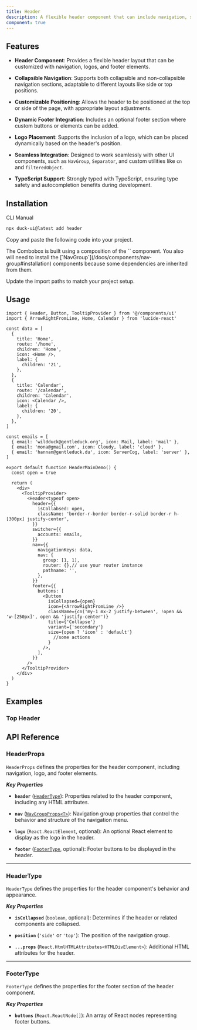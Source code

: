 ```yaml
---
title: Header
description: A flexible header component that can include navigation, switcher, and footer elements.
component: true
---
```


<ComponentPreview
  name="HeaderMainDemo"
  description="A Header"
  showSettings={true}
/>

## Features

- **Header Component**: Provides a flexible header layout that can be customized with navigation, logos, and footer elements.
- **Collapsible Navigation**: Supports both collapsible and non-collapsible navigation sections, adaptable to different layouts like side or top positions.

- **Customizable Positioning**: Allows the header to be positioned at the top or side of the page, with appropriate layout adjustments.

- **Dynamic Footer Integration**: Includes an optional footer section where custom buttons or elements can be added.

- **Logo Placement**: Supports the inclusion of a logo, which can be placed dynamically based on the header's position.

- **Seamless Integration**: Designed to work seamlessly with other UI components, such as `NavGroup`, `Separator`, and custom utilities like `cn` and `filteredObject`.

- **TypeScript Support**: Strongly typed with TypeScript, ensuring type safety and autocompletion benefits during development.

## Installation

<Tabs defaultValue="cli">

<TabsList>
  <TabsTrigger value="cli">CLI</TabsTrigger>
  <TabsTrigger value="manual">Manual</TabsTrigger>
</TabsList>
<TabsContent value="cli">

```bash
npx duck-ui@latest add header
```

</TabsContent>

<TabsContent value="manual">

<Steps>

<Step>Copy and paste the following code into your project.</Step>

<ComponentSource name="header" />

<Step>
  The Combobox is built using a composition of the `<NavGroup />` component.
</Step>

<Step>
  You also will need to install the [`NavGroup`](/docs/components/nav-group#installation) components because some
  dependencies are inherited from them.
</Step>

<Step>Update the import paths to match your project setup.</Step>

</Steps>

</TabsContent>

</Tabs>

## Usage

```tsx
import { Header, Button, TooltipProvider } from '@/components/ui'
import { ArrowRightFromLine, Home, Calendar } from 'lucide-react'
```

```tsx
const data = [
  {
    title: 'Home',
    route: '/home',
    children: 'Home',
    icon: <Home />,
    label: {
      children: '21',
    },
  },
  {
    title: 'Calendar',
    route: '/calendar',
    children: 'Calendar',
    icon: <Calendar />,
    label: {
      children: '20',
    },
  },
]

const emails = [
  { email: 'wildduck@gentleduck.org', icon: Mail, label: 'mail' },
  { email: 'mona@gmail.com', icon: Cloudy, label: 'cloud' },
  { email: 'hannan@gentleduck.du', icon: ServerCog, label: 'server' },
]

export default function HeaderMainDemo() {
  const open = true

  return (
    <div>
      <TooltipProvider>
        <Header<typeof open>
          header={{
            isCollabsed: open,
            className: 'border-r-border border-r-solid border-r h-[300px] justify-center',
          }}
          switcher={{
            accounts: emails,
          }}
          nav={{
            navigationKeys: data,
            nav: {
              group: [1, 1],
              router: {},// use your router instance
              pathname: '',
            },
          }}
          footer={{
            buttons: [
              <Button
                isCollapsed={open}
                icon={<ArrowRightFromLine />}
                className={cn('my-1 mx-2 justify-between', !open && 'w-[250px]', open && 'justify-center')}
                title={'Collapse'}
                variant={'secondary'}
                size={open ? 'icon' : 'default'}
                  //some actions
                }
              />,
            ],
          }}
        />
      </TooltipProvider>
    </div>
  )
}
```

## Examples

### Top Header

<ComponentPreview
  name="HeaderTopDemo"
  description="A Header"
  showSettings={true}
/>

## API Reference

### HeaderProps

`HeaderProps` defines the properties for the header component, including navigation, logo, and footer elements.

**_Key Properties_**

- **`header`** ([`HeaderType`](#headertype)): Properties related to the header component, including any HTML attributes.

- **`nav`** ([`NavGroupProps<T>`](/docs/components/nav-group#navgroupprops)): Navigation group properties that control the behavior and structure of the navigation menu.

- **`logo`** (`React.ReactElement`, optional): An optional React element to display as the logo in the header.

- **`footer`** ([`FooterType`](#footertype), optional): Footer buttons to be displayed in the header.

---

### HeaderType

`HeaderType` defines the properties for the header component's behavior and appearance.

**_Key Properties_**

- **`isCollapsed`** (`boolean`, optional): Determines if the header or related components are collapsed.

- **`position`** (`'side'` or `'top'`): The position of the navigation group.

- **`...props`** (`React.HtmlHTMLAttributes<HTMLDivElement>`): Additional HTML attributes for the header.

---

### FooterType

`FooterType` defines the properties for the footer section of the header component.

**_Key Properties_**

- **`buttons`** (`React.ReactNode[]`): An array of React nodes representing footer buttons.
